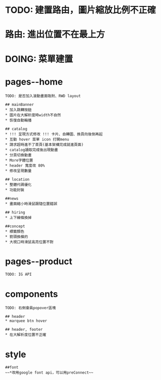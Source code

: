 # TODO: 建置路由，圖片縮放比例不正確
# 路由: 進出位置不在最上方

# DOING: 菜單建置

# pages--home 
    TODO: 是否加入滾動畫面吸附、RWD layout

    ## mainBanner
    * 加入跳轉按鈕
    * 圖片在大解析度時width不自然
    * 恢復自動輪播

    ## catalog
    * !!! 呈現方式修改 !!! 卡片、自轉圖、換頁向後倒再起
    * 互動 hover 菜單 icon 打開menu
    * 請求超時進不了首頁(基本架構完成就進頁面) 
    * catalog讀取完成後出現動畫
    * 分頁切換動畫
    * More字體位置
    * header 寬度改 80%
    * 修改呈現數量

    ## location
    * 整體代碼優化
    * 功能封裝

    ##news
    * 畫面縮小時滑鼠跟隨位置錯誤

    ## hiring
    * 上下線條換掉

    ##concept
    * 標籤顏色
    * 箭頭換橫的
    * 大視口時滑鼠高亮位置不對

# pages--product
    TODO: IG API

# components
    TODO: 右側會員popover區塊

    ## header
    * marquee btn hover

    ## header, footer
    * 在大解析度位置不正確

# style
    ##font
    ~~*改用google font api，可以用preConnect~~